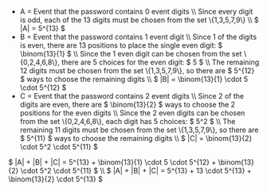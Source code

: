 <ul>
<li> A = Event that the password contains 0 event digits \\
Since every digit is odd, each of the 13 digits must be chosen from the set \{1,3,5,7,9\} \\
$ |A| = 5^{13} $
	<li> B = Event that the password contains 1 event digit \\
	      Since 1 of the digits is even, there are 13 positions to place the single even digit: $ \binom{13}{1} $ \\
	      Since the 1 even digit can be chosen from the set \{0,2,4,6,8\}, there are 5 choices for the even digit: $ 5 $ \\
	      The remaining 12 digits must be chosen from the set \{1,3,5,7,9\}, so there are $ 5^{12} $ ways to choose the remaining digits \\
	      $ |B| = \binom{13}{1} \cdot 5 \cdot 5^{12} $
	<li>  C = Event that the password contains 2 event digits \\
	      Since 2 of the digits are even, there are $ \binom{13}{2} $ ways to choose the 2 positions for the even digits \\
	      Since the 2 even digits can be chosen from the set \{0,2,4,6,8\}, each digit has 5 choices: $ 5^2 $ \\
	      The remaining 11 digits must be chosen from the set \{1,3,5,7,9\}, so there are $ 5^{11} $ ways to choose the remaining digits \\
	      $ |C| = \binom{13}{2} \cdot 5^2 \cdot 5^{11} $
</ul>
$ |A| + |B| + |C| = 5^{13} + \binom{13}{1} \cdot 5 \cdot 5^{12} + \binom{13}{2} \cdot 5^2 \cdot 5^{11} $ \\
$ |A| + |B| + |C| = 5^{13} + 13 \cdot 5^{13} + \binom{13}{2} \cdot 5^{13} $
